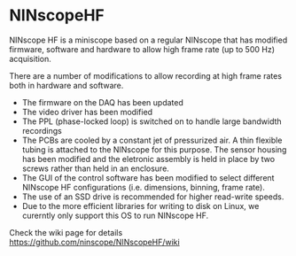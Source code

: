# NINscopeHF
NINscope HF is a miniscope based on a regular NINscope that has modified firmware, software and hardware to allow high frame rate (up to 500 Hz) acquisition. 

There are a number of modifications to allow recording at high frame rates both in hardware and software. 

- The firmware on the DAQ has been updated
- The video driver has been modified
- The PPL (phase-locked loop) is switched on to handle large bandwidth recordings
- The PCBs are cooled by a constant jet of pressurized air. A thin flexible tubing is attached to the NINscope for this purpose. The sensor housing has been modified and the eletronic assembly is held in place by two screws rather than held in an enclosure.
- The GUI of the control software has been modified to select different NINscope HF configurations (i.e. dimensions, binning, frame rate).
- The use of an SSD drive is recommended for higher read-write speeds.
- Due to the more efficient libraries for writing to disk on Linux, we curerntly only support this OS to run NINscope HF.


Check the wiki page for details https://github.com/ninscope/NINscopeHF/wiki
